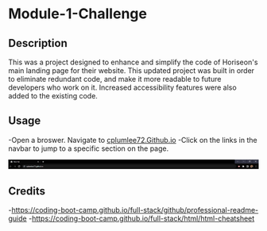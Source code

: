 # Module-1-Challenge

## Description

This was a project designed to enhance and simplify the code of Horiseon's main landing page for their website. This updated project was built in order to eliminate redundant code, and make it more readable to future developers who work on it. Increased accessibility features were also added to the existing code. 


## Usage

-Open a broswer. Navigate to [cplumlee72.Github.io](cplumlee72.Github.io) 
-Click on the links in the navbar to jump to a specific section on the page. 

![image of correct url](./Develop/assets/images/READMEss.png)

## Credits
-https://coding-boot-camp.github.io/full-stack/github/professional-readme-guide
-https://coding-boot-camp.github.io/full-stack/html/html-cheatsheet
